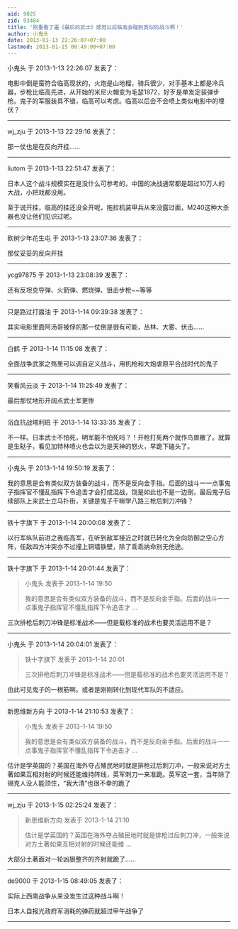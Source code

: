 ```yaml
---
aid: 9025
zid: 93484
title: '刚重看了遍《最后的武士》感觉以后临高会碰到类似的战斗啊！'
author: 小鬼头
date: 2013-01-13 22:26:07+07:00
lastmod: 2013-01-15 08:49:00+07:00
---
```


小鬼头 于 2013-1-13 22:26:07 发表了：

电影中倒是蛮符合临高现状的，火炮是山地榴，骑兵很少，对手基本上都是冷兵器，步枪比临高先进，从开始的米尼火帽变为毛瑟1872，好歹是单发定装弹步枪。鬼子的军服装具不错，临高可以考虑。临高以后会不会喷上类似电影中的埋伏？

---------

wj_zju 于 2013-1-13 22:29:16 发表了：

那一仗也是在反向开挂……

---------

liutom 于 2013-1-13 22:51:47 发表了：

日本人这个战斗规模实在是没什么可参考的，中国的决战通常都是超过10万人的大战，小把戏都没用。

至于说开挂，临高的挂还没全开呢，拖拉机装甲兵从来没露过面，M240这种大杀器也没让他们见识过呢。

---------

砍树少年花生屯 于 2013-1-13 23:07:36 发表了：

那仗妥妥的反向开挂

---------

ycg97875 于 2013-1-13 23:08:39 发表了：

还有反坦克导弹、火箭弹、燃烧弹、狙击步枪~~等等

---------

只是路过打醤油 于 2013-1-14 09:39:38 发表了：

其实电影里面阿汤哥被俘的那一仗倒是很有可能，丛林、大雾、伏击……

---------

白鹤 于 2013-1-14 11:15:08 发表了：

全面战争武家之殇里可以调自定义战斗，用机枪和大炮虐原平合战时代的鬼子

---------

笑看风云淡 于 2013-1-14 11:25:49 发表了：

最后那仗地形开阔点武士军更惨

---------

浴血抗战塔利班 于 2013-1-14 13:33:35 发表了：

不一样。日本武士不怕死，明军能不怕死吗？！开枪打死两个就作鸟兽散了。就算是生鞑子，看见加特林喷火也会以为是天神的怒火，早跪下磕头了。

---------

小鬼头 于 2013-1-14 19:50:19 发表了：

我的意思是会有类似双方装备的战斗，而不是反向金手指。后面的战斗一一点事鬼子指挥官不懂乱指挥下令追击才会打成混战，饶是如此也不是一边倒，最后鬼子后续部队上来武士立马扑街，关键是鬼子干嘛学八路三枪后刺刀冲锋？

---------

铁十字旗下 于 2013-1-14 20:00:08 发表了：

以行军纵队前进之我临高军，在听到敌军接近之时就已转化为全向防御之空心方阵，任敌四方冲突亦不过撞上铜墙铁壁，除了乖乖纳命别无他途。

---------

铁十字旗下 于 2013-1-14 20:01:44 发表了：

> 小鬼头 发表于 2013-1-14 19:50
> 
> 我的意思是会有类似双方装备的战斗，而不是反向金手指。后面的战斗一一点事鬼子指挥官不懂乱指挥下令追击才 ...



三次排枪后刺刀冲锋是标准战术——但是载标准的战术也要灵活运用不是？

---------

小鬼头 于 2013-1-14 20:04:01 发表了：

> 铁十字旗下 发表于 2013-1-14 20:01
> 
> 三次排枪后刺刀冲锋是标准战术——但是载标准的战术也要灵活运用不是？



由此可见鬼子的一根筋啊。或者是刚刚转化到现代军队的不适应。

---------

新思维新方向 于 2013-1-14 21:10:53 发表了：

> 小鬼头 发表于 2013-1-14 19:50
> 
> 我的意思是会有类似双方装备的战斗，而不是反向金手指。后面的战斗一一点事鬼子指挥官不懂乱指挥下令追击才 ...



估计是学英国的？英国在海外夺占殖民地时就是排枪过后刺刀冲，一般来说对方土著如果互相对射的时候还能维持阵线，英军刺刀一来准跪。英军这一套，当年除了锡克人没人能顶住，“我大清”也很不幸的跪了

---------

wj_zju 于 2013-1-15 02:25:24 发表了：

> 新思维新方向 发表于 2013-1-14 21:10
> 
> 估计是学英国的？英国在海外夺占殖民地时就是排枪过后刺刀冲，一般来说对方土著如果互相对射的时候还能维 ...



大部分土著面对一轮凶狠整齐的齐射就跪了……

---------

de9000 于 2013-1-15 08:49:05 发表了：

实际上西南战争从来没发生过这种战斗啊！

日本人自报光政府军消耗的弹药就超过甲午战争了

---------

